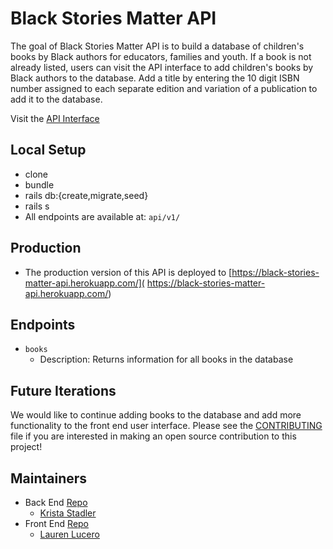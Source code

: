 # Black Stories Matter API
The goal of Black Stories Matter API is to build a database of children's books by Black authors for educators, families and youth.
If a book is not already listed, users can visit the API interface to add children's books by Black authors to the database.
Add a title by entering the 10 digit ISBN number assigned to each separate edition and variation of a publication to add it to the database.

Visit the [API Interface](https://black-stories-matter-api.herokuapp.com/)

## Local Setup

- clone
- bundle
- rails db:{create,migrate,seed}
- rails s
- All endpoints are available at: `api/v1/`

## Production

- The production version of this API is deployed to [https://black-stories-matter-api.herokuapp.com/]( https://black-stories-matter-api.herokuapp.com/)

## Endpoints
  - `books`
    - Description: Returns information for all books in the database  

## Future Iterations
We would like to continue adding books to the database and add more functionality to the front end user interface.
Please see the [CONTRIBUTING](CONTRIBUTING.md) file if you are interested in making an open source contribution to this project!

## Maintainers
- Back End [Repo](https://github.com/Black-Stories-Matter/black_stories_matter_api)
  - [Krista Stadler](https://github.com/kristastadler)
- Front End [Repo](https://github.com/Black-Stories-Matter/black-stories-matter-fe)
  - [Lauren Lucero](https://github.com/laurenlucero)
